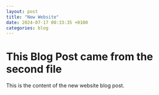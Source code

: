 ```yaml
---
layout: post
title: "New Website"
date: 2024-07-17 00:33:35 +0100
categories: blog
---
```


# This Blog Post came from the second file

This is the content of the new website blog post.
